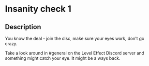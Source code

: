 # Insanity check 1

## Description

You know the deal - join the disc, make sure your eyes work, don't go crazy.

Take a look around in #general on the Level Effect Discord server and something might catch your eye. It might be a ways back.

